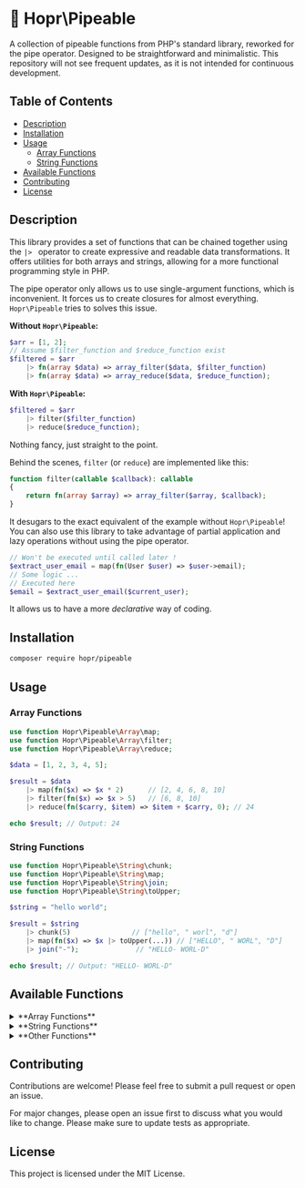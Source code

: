 # 🐇 Hopr\Pipeable

A collection of pipeable functions from PHP's standard library, reworked for the pipe operator.
Designed to be straightforward and minimalistic. This repository will not see frequent updates, as it is not intended for continuous development.

## Table of Contents

- [Description](#description)
- [Installation](#installation)
- [Usage](#usage)
  - [Array Functions](#array-functions)
  - [String Functions](#string-functions)
- [Available Functions](#available-functions)
- [Contributing](#contributing)
- [License](#license)

## Description

This library provides a set of functions that can be chained together using the `|> ` operator to create expressive and readable data transformations. It offers utilities for both arrays and strings, allowing for a more functional programming style in PHP.

The pipe operator only allows us to use single-argument functions, which is inconvenient. It forces us to create closures for almost everything. `Hopr\Pipeable` tries to solves this issue.

**Without `Hopr\Pipeable`:**
```php
$arr = [1, 2];
// Assume $filter_function and $reduce_function exist
$filtered = $arr
    |> fn(array $data) => array_filter($data, $filter_function)
    |> fn(array $data) => array_reduce($data, $reduce_function);
```

**With `Hopr\Pipeable`:**
```php
$filtered = $arr
    |> filter($filter_function) 
    |> reduce($reduce_function);
```

Nothing fancy, just straight to the point.

Behind the scenes, `filter` (or `reduce`) are implemented like this:
```php
function filter(callable $callback): callable
{
    return fn(array $array) => array_filter($array, $callback);
}
```
It desugars to the exact equivalent of the example without `Hopr\Pipeable`!
You can also use this library to take advantage of partial application and lazy operations without using the pipe operator.

```php
// Won't be executed until called later !
$extract_user_email = map(fn(User $user) => $user->email);
// Some logic ...
// Executed here
$email = $extract_user_email($current_user);
```

It allows us to have a more *declarative* way of coding.

## Installation

```bash
composer require hopr/pipeable
```

## Usage

### Array Functions

```php
use function Hopr\Pipeable\Array\map;
use function Hopr\Pipeable\Array\filter;
use function Hopr\Pipeable\Array\reduce;

$data = [1, 2, 3, 4, 5];

$result = $data
    |> map(fn($x) => $x * 2)      // [2, 4, 6, 8, 10]
    |> filter(fn($x) => $x > 5)   // [6, 8, 10]
    |> reduce(fn($carry, $item) => $item + $carry, 0); // 24

echo $result; // Output: 24
```

### String Functions

```php
use function Hopr\Pipeable\String\chunk;
use function Hopr\Pipeable\String\map;
use function Hopr\Pipeable\String\join;
use function Hopr\Pipeable\String\toUpper;

$string = "hello world";

$result = $string
    |> chunk(5)               // ["hello", " worl", "d"]
    |> map(fn($x) => $x |> toUpper(...)) // ["HELLO", " WORL", "D"]
    |> join("-");              // "HELLO- WORL-D"

echo $result; // Output: "HELLO- WORL-D"
```

## Available Functions

<details>
<summary>**Array Functions**</summary>

- `map(callable $callback)`: Applies a callback to each element of an array.
- `filter(callable $callback)`: Filters an array using a callback.
- `filter_map(callable $callback)`: Filters and maps an array in a single step.
- `reduce(callable $callback, mixed $initial)`: Reduces an array to a single value.
- `first()`: Gets the first element of an array.
- `last()`: Gets the last element of an array.
- `reverse()`: Reverses the order of elements in an array.
- `unique()`: Removes duplicate values from an array.
- `slice(int $offset, ?int $length = null)`: Extracts a slice of an array.
- `sort()`: Sorts an array.
- `asort()`: Sorts an array and maintains index association.
- `shuffle()`: Shuffles an array.
- `count()`: Counts the number of elements in an array.
- `contains(mixed $value)`: Checks if a value exists in an array.
- `hasKey(mixed $key)`: Checks if a key exists in an array.
- `values()`: Gets all values from an array.
- `keys()`: Gets all keys from an array.

</details>

<details>
<summary>**String Functions**</summary>

- `map(callable $callback, string $separator = '')`: Maps a callable over each character of a string.
- `filter(callable $callback)`: Filters the characters of a string using a callable.
- `join(string|array $with)`: Joins the elements of an array into a string.
- `reduce(callable $callback, mixed $initial)`: Reduces a string to a single value.
- `first()`: Gets the first character of a string.
- `last()`: Gets the last character of a string.
- `reverse()`: Reverses a string.
- `unique()`: Removes duplicate characters from a string.
- `slice(int $offset, ?int $length = null)`: Extracts a substring from a string.
- `sort()`: Sorts the characters of a string alphabetically.
- `asort()`: Sorts the characters of a string alphabetically.
- `shuffle()`: Shuffles the characters of a string randomly.
- `count()`: Gets the length of a string.
- `contains(string $value)`: Checks if a string contains a given value.
- `values()`: Converts a string into an array of characters.
- `toUpper()`: Converts a string to uppercase.
- `toLower()`: Converts a string to lowercase.
- `trim()`: Strips whitespace from the beginning and end of a string.
- `replace(string $search, string $replace)`: Replaces occurrences of a substring within a string.
- `chunk(int $by)`: Chunks a string into parts of a specified size.
- `split(string $delimiter = '', int $chunk_by = 1)`: Splits a string either by a delimiter or into chunks.

</details>

<details>
<summary>**Other Functions**</summary>

- `dump_and_die(mixed $var)`: Dumps a variable and terminates the script.

</details>

## Contributing

Contributions are welcome! Please feel free to submit a pull request or open an issue.

For major changes, please open an issue first to discuss what you would like to change. Please make sure to update tests as appropriate.

## License

This project is licensed under the MIT License.
